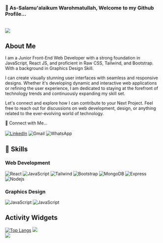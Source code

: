 ### 👋 As-Salamu'alaikum Warohmatullah, Welcome to my Github Profile... </br></br>

![](https://data.terabox.com/thumbnail/964a2466458d4af33c343f70f8914a3a?fid=4398880206227-250528-397444425213235&rt=pr&sign=FDTAER-DCb740ccc5511e5e8fedcff06b081203-FoLb3Z%2bLZ1YoNFpqR5LiJvQGLck%3d&expires=8h&chkbd=0&chkv=0&dp-logid=360362564434200339&dp-callid=0&time=1705377600&size=c1366_u768&quality=90&vuk=4398880206227&ft=image&autopolicy=1)

## About Me
I am a Junior Front-End Web Developer with a strong foundation in JavaScript, React JS, and proficient in Raw CSS, Tailwind, and Bootstrap. With a background in Graphics Design Skill. 

I can create visually stunning user interfaces with seamless and responsive designs. Whether it's developing dynamic and interactive web applications or refining the user experience, I am dedicated to staying at the forefront of technology trends and continuously expanding my skill set.

Let's connect and explore how I can contribute to your Next Project. Feel free to reach out for discussions on web development, design, or anything related to the ever-evolving world of technology.

📩 Connect with Me... </br></br>
[![LinkedIn](https://img.shields.io/badge/LinkedIn-0077B5?style=for-the-badge&logo=linkedin&logoColor=white)](https://www.linkedin.com/in/developer-jihad/)
![Gmail](https://img.shields.io/badge/Gmail-EA4335.svg?style=for-the-badge&logo=Gmail&logoColor=white)
![WhatsApp](https://img.shields.io/badge/WhatsApp-25D366.svg?style=for-the-badge&logo=WhatsApp&logoColor=white)

## 🧠 Skills
### Web Development
![React](https://img.shields.io/badge/React-61DAFB.svg?style=for-the-badge&logo=React&logoColor=black)
![JavaScript](https://img.shields.io/badge/JavaScript-F7DF1E.svg?style=for-the-badge&logo=JavaScript&logoColor=black)
![Tailwind](https://img.shields.io/badge/Tailwind%20CSS-06B6D4.svg?style=for-the-badge&logo=Tailwind-CSS&logoColor=white)
![Bootstrap](https://img.shields.io/badge/Bootstrap-7952B3.svg?style=for-the-badge&logo=Bootstrap&logoColor=white)
![MongoDB](https://img.shields.io/badge/MongoDB-47A248.svg?style=for-the-badge&logo=MongoDB&logoColor=white)
![Express](https://img.shields.io/badge/Express-000000.svg?style=for-the-badge&logo=Express&logoColor=white)
![Nodejs](https://img.shields.io/badge/Node.js-339933.svg?style=for-the-badge&logo=nodedotjs&logoColor=white)

### Graphics Design
![JavaScript](https://img.shields.io/badge/Adobe%20Illustrator-FF9A00.svg?style=for-the-badge&logo=Adobe-Illustrator&logoColor=white)
![JavaScript](https://img.shields.io/badge/Adobe%20Photoshop-31A8FF.svg?style=for-the-badge&logo=Adobe-Photoshop&logoColor=white)


## Activity Widgets
[![Top Langs](https://github-readme-stats.vercel.app/api/top-langs/?username=Developer-Jihad)](https://github.com/anuraghazra/github-readme-stats) 
![](https://komarev.com/ghpvc/?username=Developer-Jihad) </br>
![](https://github-readme-streak-stats.herokuapp.com/?user=Developer-Jihad) 
<!---![GitHub stats](https://github-readme-stats.vercel.app/api?username=Developer-Jihad&show_icons=true&count_private=true) </br> --->

<!---
## My Current Activities
👩‍💻 I'm currently working on...

🧠 I'm currently learning...

👯‍♀️ I'm looking to collaborate on...

🤔 I'm looking for help with...

💬 Ask me about...

📫 How to reach me...

😄 Pronouns...

⚡️ Fun fact...
Developer-Jihad/Developer-Jihad is a ✨ special ✨ repository because its `README.md` (this file) appears on your GitHub profile.
You can click the Preview link to take a look at your changes.
--->
